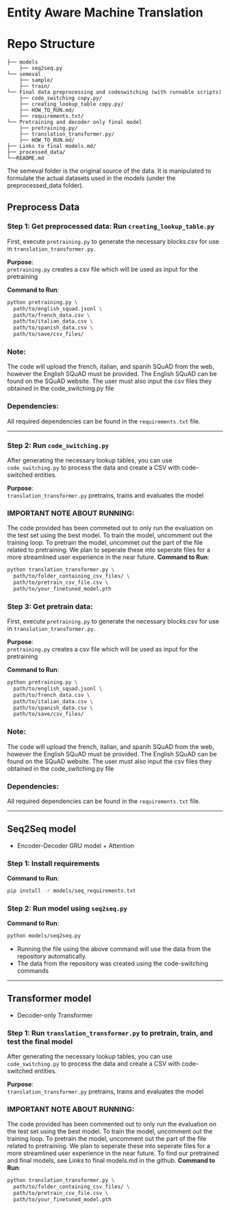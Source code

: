 # Entity Aware Machine Translation

# Repo Structure
```plaintext
├── models
    ├── seq2seq.py
└── semeval
    ├── sample/
    ├── train/
└── Final data preprocessing and codeswitching (with runnable scripts)
    ├── code_switching copy.py/
    ├── creating_lookup_table copy.py/
    ├── HOW_TO_RUN.md/
    ├── requirements.txt/
└── Pretraining and decoder only final model
    ├── pretraining.py/
    ├── translation_transformer.py/
    ├── HOW_TO_RUN.md/
├── Links to final models.md/
├── processed_data/
└──README.md
```
The semeval folder is the original source of the data. It is manipulated to formulate the actual datasets used in the models (under the preprocessed_data folder). 

## Preprocess Data
### Step 1: Get preprocessed data: Run `creating_lookup_table.py`

First, execute `pretraining.py` to generate the necessary blocks.csv for use in `translation_transformer.py`.

**Purpose**:  
`pretraining.py` creates a csv file which will be used as input for the pretraining 

**Command to Run**:
```bash
python pretraining.py \
  path/to/english_squad.jsonl \
  path/to/french_data.csv \
  path/to/italian_data.csv \
  path/to/spanish_data.csv \
  path/to/save/csv_files/
```


### Note:
 The code will upload the french, italian, and spanih SQuAD from the web, however the English SQuAD must be provided. The English SQuAD can be found on the SQuAD website. The user must also input the csv files they obtained in the code_switching.py file

### Dependencies:
All required dependencies can be found in the `requirements.txt` file.

---

### Step 2: Run `code_switching.py`

After generating the necessary lookup tables, you can use `code_switching.py` to process the data and create a CSV with code-switched entities.

**Purpose**:  
`translation_transformer.py` pretrains, trains and evaluates the model

### IMPORTANT NOTE ABOUT RUNNING:
The code provided has been commeted out to only run the evaluation on the test set using the best model. To train the model, uncomment out the training loop. To pretrain the model, uncommet out the part of the file related to pretraining.
We plan to seperate these into seperate files for a more streamlined user experience in the near future. 
**Command to Run**:
```bash
python translation_transformer.py \
  path/to/folder_containing_csv_files/ \
  path/to/pretrain_csv_file.csv \
  path/to/your_finetuned_model.pth
```

### Step 3: Get pretrain data: 

First, execute `pretraining.py` to generate the necessary blocks.csv for use in `translation_transformer.py`.

**Purpose**:  
`pretraining.py` creates a csv file which will be used as input for the pretraining 

**Command to Run**:
```bash
python pretraining.py \
  path/to/english_squad.jsonl \
  path/to/french_data.csv \
  path/to/italian_data.csv \
  path/to/spanish_data.csv \
  path/to/save/csv_files/
```


### Note:
 The code will upload the french, italian, and spanih SQuAD from the web, however the English SQuAD must be provided. The English SQuAD can be found on the SQuAD website. The user must also input the csv files they obtained in the code_switching.py file

### Dependencies:
All required dependencies can be found in the `requirements.txt` file.

---
## Seq2Seq model
- Encoder-Decoder GRU model + Attention
### Step 1: Install requirements 
**Command to Run**:
```bash
pip install -r models/seq_requirements.txt
```
### Step 2: Run model using `seq2seq.py`
**Command to Run**:
```bash
python models/seq2seq.py
```
- Running the file using the above command will use the data from the repository automatically.
- The data from the repository was created using the code-switching commands

---
## Transformer model
- Decoder-only Transformer
  
### Step 1: Run `translation_transformer.py` to pretrain, train, and test the final model

After generating the necessary lookup tables, you can use `code_switching.py` to process the data and create a CSV with code-switched entities.

**Purpose**:  
`translation_transformer.py` pretrains, trains and evaluates the model

### IMPORTANT NOTE ABOUT RUNNING:
The code provided has been commented out to only run the evaluation on the test set using the best model. To train the model, uncomment out the training loop. To pretrain the model, uncomment out the part of the file related to pretraining.
We plan to seperate these into seperate files for a more streamlined user experience in the near future. To find our pretrained and final models, see Links to final models.md in the github.
**Command to Run**:
```bash
python translation_transformer.py \
  path/to/folder_containing_csv_files/ \
  path/to/pretrain_csv_file.csv \
  path/to/your_finetuned_model.pth
   

